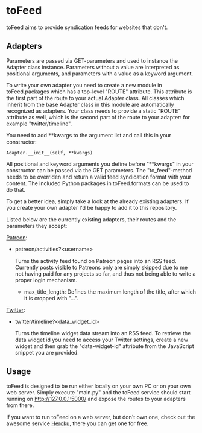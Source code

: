 toFeed
======
toFeed aims to provide syndication feeds for websites that don't.


Adapters
--------
Parameters are passed via GET-parameters and used to instance the Adapter class
instance. Parameters without a value are interpreted as positional arguments,
and parameters with a value as a keyword argument.

To write your own adapter you need to create a new module in toFeed.packages
which has a top-level "ROUTE" attribute. This attribute is the first part
of the route to your actual Adapter class. All classes which inherit from the
base Adapter class in this module are automatically recognized as adapters.
Your class needs to provide a static "ROUTE" attribute as well, which is the
second part of the route to your adapter: for example "twitter/timeline".

You need to add \*\*kwargs to the argument list and call this in your
constructor:

    Adapter.__init__(self, **kwargs)

All positional and keyword arguments you define before "\*\*kwargs" in your
constructor can be passed via the GET parameters. The "to_feed"-method needs to
be overriden and return a valid feed syndication format with your content. The
included Python packages in toFeed.formats can be used to do that.

To get a better idea, simply take a look at the already existing adapters. If
you create your own adapter I'd be happy to add it to this repository.

Listed below are the currently existing adapters, their routes and the
parameters they accept:


[Patreon](http://patreon.com/):

  - patreon/activities?\<username\>

    Turns the activity feed found on Patreon pages into an RSS feed.
    Currently posts visible to Patreons only are simply skipped due to me
    not having paid for any projects so far, and thus not being able to write
    a proper login mechanism.

    - max_title_length: Defines the maximum length of the title, after which
      it is cropped with "...".


[Twitter](http://twitter.com/):

  - twitter/timeline?\<data_widget_id\>

    Turns the timeline widget data stream into an RSS feed. To retrieve the
    data widget id you need to access your Twitter settings, create a new
    widget and then grab the "data-widget-id" attribute from the JavaScript
    snippet you are provided.


Usage
-----
toFeed is designed to be run either locally on your own PC or on your own
web server. Simply execute "main.py" and the toFeed service should start
running on http://127.0.0.1:5000/ and expose the routes to your adapters
from there.

If you want to run toFeed on a web server, but don't own one, check out the
awesome service [Heroku](http://heroku.com/), there you can get one for free.
